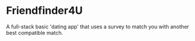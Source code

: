 # Friendfinder4U
A  full-stack basic 'dating app' that uses a survey to match you with another best compatible match.
